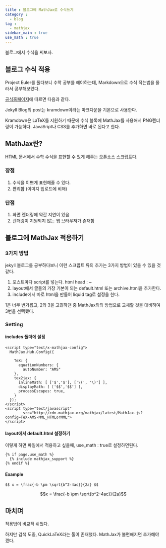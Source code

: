 ```yaml
---
title : 블로그에 MathJax로 수식쓰기
category :
  - blog
tag :
  - mathjax
sidebar_main : true
use_math : true
---
```


블로그에서 수식을 써보자.

## 블로그 수식 적용

Project Euler를 풀다보니 수학 공부를 해야하는데, Markdown으로 수식 적는법을 몰라서 공부해보았다.

[공식홈페이지](https://jekyllrb-ko.github.io/docs/extras/)에 따르면 다음과 같다.

Jekyll Blog의 post는 kramdown이라는 마크다운을 기본으로 사용한다.

Kramdown은 LaTeX를 지원하기 때문에 수식 블록에 MathJax를 사용해서 PNG렌더링이 가능하다. JavaSript나 CSS를 추가하면 바로 된다고 한다.

## MathJax란?

HTML 문서에서 수학 수식을 표현할 수 있게 해주는 오픈소스 스크립트다.

### 장점

1. 수식을 이쁘게 표현해줄 수 있다.
2. 편리함 (이미지 업로드에 비해)

### 단점

1. 화면 렌더링에 약간 지연이 있음
2. 렌더링이 지원되지 않는 웹 브라우저가 존재함

## 블로그에 MathJax 적용하기

### 3가지 방법

jekyll 블로그를 공부하다보니 이런 스크립트 류의 추가는 3가지 방법이 있을 수 있을 것 같다.

1. 포스트마다 script를 넣는다. html head : ~
2. layout에서 글들의 가장 기본이 되는 default.html 또는 archive.html을 추가한다.
3. include에서 따로 html을 만들어 liquid tag로 설정을 한다.

1은 너무 번거롭고, 2와 3을 고민하던 중 MathJax외의 방법으로 교체할 것을 대비하여 3번을 선택했다.

### Setting

#### includes 폴더에 설정

```shell
<script type="text/x-mathjax-config">
  MathJax.Hub.Config({

    TeX: {
      equationNumbers: {
        autoNumber: "AMS"
    },
    tex2jax: {
      inlineMath: [ ['$','$'], ['\(', '\)'] ],
      displayMath: [ ['$$','$$'] ],
      processEscapes: true,
    }
  });
</script>
<script type="text/javascript"
        src="http://cdn.mathjax.org/mathjax/latest/MathJax.js?config=TeX-AMS-MML_HTMLorMML">
</script>
```

#### layout에서 default.html 설정하기

이렇게 하면 파일에서 적용하고 싶을때, use_math : true로 설정하면된다.

```shell
{% if page.use_math %}
  {% include mathjax_support %}
{% endif %}
```

#### Example

```shell
$$ x = \frac{-b \pm \sqrt{b^2-4ac}}{2a} $$
```

$$x = \frac{-b \pm \sqrt{b^2-4ac}}{2a}$$

## 마치며

적용법이 비교적 쉬웠다.

하지만 검색 도중, QuickLaTeX라는 툴이 존재했다.
MathJax가 불편해지면 추가해야겠다.
